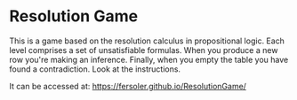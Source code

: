 # Resolution Game

This is a game based on the resolution calculus in propositional logic. Each level comprises a set of unsatisfiable formulas. When you produce a new row you're making an inference. Finally, when you empty the table you have found a contradiction. Look at the instructions. 

It can be accessed at: https://fersoler.github.io/ResolutionGame/
